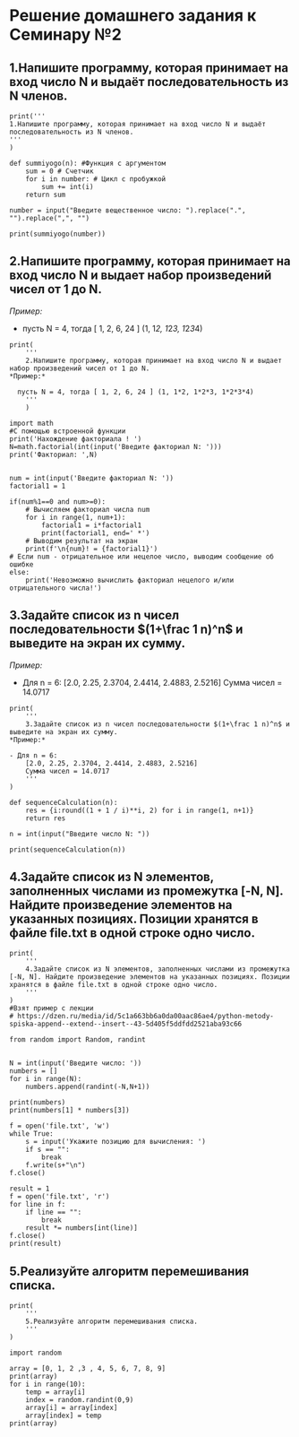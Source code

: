 # Решение домашнего задания к Семинару №2


## 1.Напишите программу, которая принимает на вход число N и выдаёт последовательность из N членов.

```
print('''
1.Напишите программу, которая принимает на вход число N и выдаёт последовательность из N членов.
'''
)

def summiyogo(n): #Функция с аргументом 
    sum = 0 # Счетчик
    for i in number: # Цикл с пробужкой 
        sum += int(i) 
    return sum

number = input("Введите вещественное число: ").replace(".", "").replace(",", "")

print(summiyogo(number))
```

## 2.Напишите программу, которая принимает на вход число N и выдает набор произведений чисел от 1 до N.
*Пример:*

- пусть N = 4, тогда [ 1, 2, 6, 24 ] (1, 1*2, 1*2*3, 1*2*3*4)

```
print(
    '''
    2.Напишите программу, которая принимает на вход число N и выдает набор произведений чисел от 1 до N.
*Пример:*

  пусть N = 4, тогда [ 1, 2, 6, 24 ] (1, 1*2, 1*2*3, 1*2*3*4)
    '''
    )

import math
#С помощью встроенной функции 
print('Нахождение факториала ! ')
N=math.factorial(int(input('Введите факториал N: ')))
print('Факториал: ',N)


num = int(input('Введите факториал N: '))
factorial1 = 1
 
if(num%1==0 and num>=0):
    # Вычисляем факториал числа num
    for i in range(1, num+1):
        factorial1 = i*factorial1
        print(factorial1, end=' *')
    # Выводим результат на экран
    print(f'\n{num}! = {factorial1}')
# Если num - отрицательное или нецелое число, выводим сообщение об ошибке
else:
    print('Невозможно вычислить факториал нецелого и/или отрицательного числа!')
```
## 3.Задайте список из n чисел последовательности $(1+\frac 1 n)^n$ и выведите на экран их сумму.
*Пример:*

- Для n = 6:
    [2.0, 2.25, 2.3704, 2.4414, 2.4883, 2.5216]
    Сумма чисел = 14.0717
```
print(
    '''
    3.Задайте список из n чисел последовательности $(1+\frac 1 n)^n$ и выведите на экран их сумму.
*Пример:*

- Для n = 6:
    [2.0, 2.25, 2.3704, 2.4414, 2.4883, 2.5216]
    Сумма чисел = 14.0717
    '''
)

def sequenceСalculation(n):
    res = {i:round((1 + 1 / i)**i, 2) for i in range(1, n+1)}
    return res

n = int(input("Введите число N: "))

print(sequenceСalculation(n))
```
## 4.Задайте список из N элементов, заполненных числами из промежутка [-N, N]. Найдите произведение элементов на указанных позициях. Позиции хранятся в файле file.txt в одной строке одно число.
```
print(
    '''
    4.Задайте список из N элементов, заполненных числами из промежутка [-N, N]. Найдите произведение элементов на указанных позициях. Позиции хранятся в файле file.txt в одной строке одно число.
    '''
)
#Взят пример с лекции 
# https://dzen.ru/media/id/5c1a663bb6a0da00aac86ae4/python-metody-spiska-append--extend--insert--43-5d405f5ddfdd2521aba93c66

from random import Random, randint


N = int(input('Введите число: '))
numbers = []
for i in range(N):
    numbers.append(randint(-N,N+1))
    
print(numbers)
print(numbers[1] * numbers[3])

f = open('file.txt', 'w')
while True:
    s = input('Укажите позицию для вычисления: ')
    if s == "":
        break
    f.write(s+"\n")
f.close()

result = 1
f = open('file.txt', 'r')
for line in f:
    if line == "":
        break
    result *= numbers[int(line)]
f.close()
print(result)
```
## 5.Реализуйте алгоритм перемешивания списка.
```
print(
    '''
    5.Реализуйте алгоритм перемешивания списка.
    '''
)

import random

array = [0, 1, 2 ,3 , 4, 5, 6, 7, 8, 9]
print(array)
for i in range(10):
    temp = array[i]
    index = random.randint(0,9)
    array[i] = array[index]
    array[index] = temp
print(array)
```